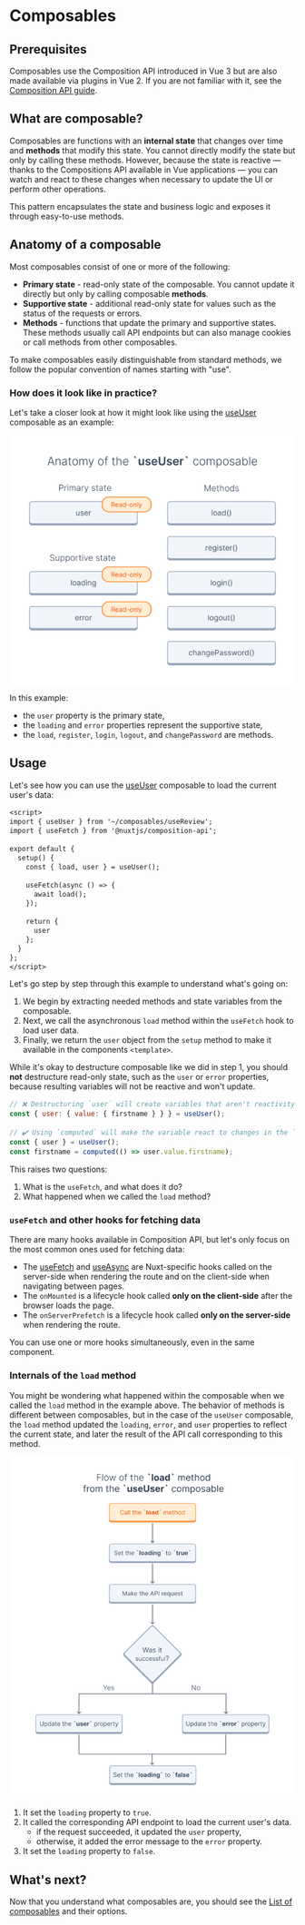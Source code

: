 # Composables

## Prerequisites

Composables use the Composition API introduced in Vue 3 but are also made available via plugins in Vue 2. If you are not familiar with it, see the [Composition API guide](https://docs.vuestorefront.io/v2/composition/composition-api.html).

## What are composable?

Composables are functions with an **internal state** that changes over time and **methods** that modify this state. You cannot directly modify the state but only by calling these methods. However, because the state is reactive — thanks to the Compositions API available in Vue applications — you can watch and react to these changes when necessary to update the UI or perform other operations.

This pattern encapsulates the state and business logic and exposes it through easy-to-use methods.

## Anatomy of a composable

Most composables consist of one or more of the following:

- **Primary state** - read-only state of the composable. You cannot update it directly but only by calling composable **methods**.
- **Supportive state** - additional read-only state for values such as the status of the requests or errors.
- **Methods** - functions that update the primary and supportive states. These methods usually call API endpoints but can also manage cookies or call methods from other composables.

To make composables easily distinguishable from standard methods, we follow the popular convention of names starting with "use".

### How does it look like in practice?

Let's take a closer look at how it might look like using the [useUser](/api-reference/magento-theme.useuserinterface.html) composable as an example:

<img
  src="../assets/images/useUser-composable-anatomy.png"
  alt="Anatomy of the useUser composable"
  style="display: block; margin: 0 auto;">

In this example:

- the `user` property is the primary state,
- the `loading` and `error` properties represent the supportive state,
- the `load`, `register`, `login`, `logout`, and `changePassword` are methods.

## Usage

Let's see how you can use the [useUser](/api-reference/magento-theme.useuserinterface.html) composable to load the current user's data:

```vue
<script>
import { useUser } from '~/composables/useReview';
import { useFetch } from '@nuxtjs/composition-api';

export default {
  setup() {
    const { load, user } = useUser();

    useFetch(async () => {
      await load();
    });

    return {
      user
    };
  }
};
</script>
```

Let's go step by step through this example to understand what's going on:

1. We begin by extracting needed methods and state variables from the composable.
2. Next, we call the asynchronous `load` method within the `useFetch` hook to load user data.
3. Finally, we return the `user` object from the `setup` method to make it available in the components `<template>`.

While it's okay to destructure composable like we did in step 1, you should **not** destructure read-only state, such as the `user` or `error` properties, because resulting variables will not be reactive and won't update.

```javascript
// ❌ Destructuring `user` will create variables that aren't reactivity and don't update
const { user: { value: { firstname } } } = useUser();

// ✔️ Using `computed` will make the variable react to changes in the `user` object
const { user } = useUser();
const firstname = computed(() => user.value.firstname);
```

This raises two questions:

1. What is the `useFetch`, and what does it do?
2. What happened when we called the `load` method?

### `useFetch` and other hooks for fetching data

There are many hooks available in Composition API, but let's only focus on the most common ones used for fetching data:

- The [useFetch](https://composition-api.nuxtjs.org/lifecycle/usefetch/) and [useAsync](https://composition-api.nuxtjs.org/API/useAsync) are Nuxt-specific hooks called on the server-side when rendering the route and on the client-side when navigating between pages.
- The `onMounted` is a lifecycle hook called **only on the client-side** after the browser loads the page.
- The `onServerPrefetch` is a lifecycle hook called **only on the server-side** when rendering the route.

You can use one or more hooks simultaneously, even in the same component.

### Internals of the `load` method

You might be wondering what happened within the composable when we called the `load` method in the example above. The behavior of methods is different between composables, but in the case of the `useUser` composable, the `load` method updated the `loading`, `error`, and `user` properties to reflect the current state, and later the result of the API call corresponding to this method.

<img
  src="../assets/images/useUser-load-flow.png"
  alt="Flow of the load method from the useUser composable"
  style="display: block; margin: 0 auto;">

1. It set the `loading` property to `true`.
2. It called the corresponding API endpoint to load the current user's data.
   - if the request succeeded, it updated the `user` property,
   - otherwise, it added the error message to the `error` property.
3. It set the `loading` property to `false`.

## What's next?

Now that you understand what composables are, you should see the [List of composables](./list-of-composables.html) and their options.
